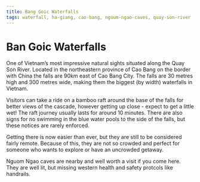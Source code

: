 ```yaml
---
title: Bang Goic Waterfalls
tags: waterfall, ha-giang, cao-bang, ngoum-ngao-caves, quay-son-river
---
```


# Ban Goic Waterfalls 

One of Vietnam’s most impressive natural sights situated along the Quay Son River. Located in the northeastern province of Cao Bang on the border with China the falls are 90km east of Cao Bang City. The falls are 30 metres high and 300 metres wide, making them the biggest (by width) waterfalls in Vietnam. 

Visitors can take a ride on a bamboo raft around the base of the falls for better views of the cascade, however getting up close - expect to get a little wet! The raft journey usually lasts for around 10 minutes. There are also signs for no swimming in the blue water pools to the side of the falls, but these notices are rarely enforced. 

Getting there is now easier than ever, but they are still to be considered fairly remote. Because of this, they are not so crowded and perfect for someone who wants to explore or have an uncrowded getaway. 

Nguom Ngao caves are nearby and well worth a visit if you come here. They are well lit, but missing western health and safety protcols like handrails. 

